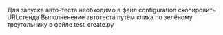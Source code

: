 Для запуска авто-теста необходимо в файл configuration скопировить URLстенда
Выполненение автотеста путём клика по зелёному треугольнику в файле test_create.ру
